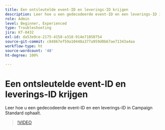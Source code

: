 ```yaml
---
title: Een ontsleutelde event-ID en leverings-ID krijgen
description: Leer hoe u een gedecodeerde event-ID en een leverings-ID in Campaign Standard ophaalt.
role: Admin
level: Beginner, Experienced
type: Troubleshooting
jira: KT-8432
exl-id: da53e9ce-2175-4158-a318-914e71050754
source-git-commit: c84867ef59a10448a377a959d0b67ae71343a4aa
workflow-type: ht
source-wordcount: '48'
ht-degree: 100%

---
```


# Een ontsleutelde event-ID en leverings-ID krijgen

Leer hoe u een gedecodeerde event-ID en een leverings-ID in Campaign Standard ophaalt.

>[!VIDEO](https://video.tv.adobe.com/v/335989?quality=12&learn=on)
